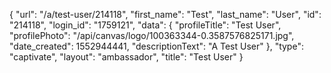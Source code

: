 {
    "url": "\/a\/test-user\/214118",
    "first_name": "Test",
    "last_name": "User",
    "id": "214118",
    "login_id": "1759121",
    "data": {
        "profileTitle": "Test User",
        "profilePhoto": "\/api\/canvas\/logo\/100363344-0.3587576825171.jpg",
        "date_created": 1552944441,
        "descriptionText": "A Test User"
    },
    "type": "captivate",
    "layout": "ambassador",
    "title": "Test User"
}